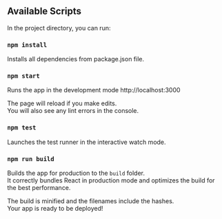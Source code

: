 

## Available Scripts

In the project directory, you can run:

### `npm install`

Installs all dependencies from package.json file.

### `npm start`

Runs the app in the development mode http://localhost:3000

The page will reload if you make edits.<br>
You will also see any lint errors in the console.

### `npm test`

Launches the test runner in the interactive watch mode.

### `npm run build`

Builds the app for production to the `build` folder.<br>
It correctly bundles React in production mode and optimizes the build for the best performance.

The build is minified and the filenames include the hashes.<br>
Your app is ready to be deployed!
